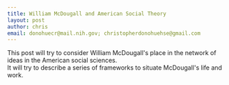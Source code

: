 ```yaml
---
title: William McDougall and American Social Theory
layout: post
author: chris
email: donohuecr@mail.nih.gov; christopherdonohuehse@gmail.com
---
```

This post will try to consider William McDougall's place in the network of ideas in the American social sciences.  
It will try to describe a series of frameworks to situate McDougall's life and work.

